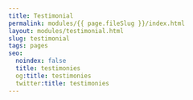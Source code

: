 ```yaml
---
title: Testimonial
permalink: modules/{{ page.fileSlug }}/index.html
layout: modules/testimonial.html
slug: testimonial
tags: pages
seo:
  noindex: false
  title: testimonies
  og:title: testimonies
  twitter:title: testimonies
---
```



